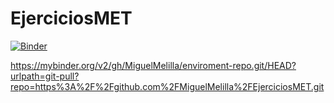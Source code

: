 # EjerciciosMET

[![Binder](https://mybinder.org/badge_logo.svg)](https://mybinder.org/v2/gh/MiguelMelilla/EjerciciosMET.git/HEAD?)


https://mybinder.org/v2/gh/MiguelMelilla/enviroment-repo.git/HEAD?urlpath=git-pull?repo=https%3A%2F%2Fgithub.com%2FMiguelMelilla%2FEjerciciosMET.git

